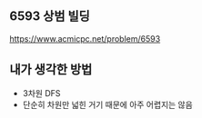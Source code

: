 ## 6593 상범 빌딩

<https://www.acmicpc.net/problem/6593>

## 내가 생각한 방법

<!-- ![이미지](./img.png) -->

- 3차원 DFS
- 단순히 차원만 넓힌 거기 때문에 아주 어렵지는 않음
